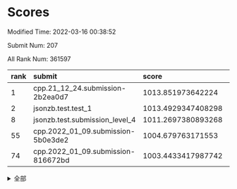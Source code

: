# Scores

Modified Time: 2022-03-16 00:38:52

Submit Num: 207

All Rank Num: 361597

| rank |               submit               |       score        |       sigma        | pk_num |
| :--- | :--------------------------------- | :----------------- | :----------------- | :----- |
| 1    | cpp.21_12_24.submission-2b2ea0d7   | 1013.851973642224  | 0.805746574998273  | 6984   |
| 2    | jsonzb.test.test_1                 | 1013.4929347408298 | 0.8188910415503604 | 6983   |
| 8    | jsonzb.test.submission_level_4     | 1011.2697380893268 | 0.7692658768757953 | 6991   |
| 55   | cpp.2022_01_09.submission-5b0e3de2 | 1004.679763171553  | 0.7113764605301861 | 6991   |
| 74   | cpp.2022_01_09.submission-816672bd | 1003.4433417987742 | 0.7276410642199808 | 6987   |


<details>
<summary>全部</summary>

| rank |                 submit                 |       score        |       sigma        | pk_num |
| :--- | :------------------------------------- | :----------------- | :----------------- | :----- |
| 1    | cpp.21_12_24.submission-2b2ea0d7       | 1013.851973642224  | 0.805746574998273  | 6984   |
| 2    | jsonzb.test.test_1                     | 1013.4929347408298 | 0.8188910415503604 | 6983   |
| 3    | gobigger.level_3.submission_level_3_22 | 1011.6378419550747 | 0.7808168026676674 | 6986   |
| 4    | gobigger.level_3.submission_level_3_5  | 1011.5678703707657 | 0.7935028455408334 | 6982   |
| 5    | gobigger.level_3.submission_level_3_42 | 1011.4334593627458 | 0.7823629036645828 | 6987   |
| 6    | gobigger.level_3.submission_level_3_18 | 1011.4322072120408 | 0.7513206644315088 | 6987   |
| 7    | gobigger.level_3.submission_level_3_33 | 1011.3299701783086 | 0.7815327096750867 | 6988   |
| 8    | jsonzb.test.submission_level_4         | 1011.2697380893268 | 0.7692658768757953 | 6991   |
| 9    | gobigger.level_3.submission_level_3_36 | 1011.1527915510967 | 0.7769651978428854 | 6986   |
| 10   | gobigger.level_3.submission_level_3_3  | 1011.1151245943623 | 0.7655868862169339 | 6986   |
| 11   | gobigger.level_3.submission_level_3_31 | 1011.1101293961103 | 0.7698989546129207 | 6988   |
| 12   | gobigger.level_3.submission_level_3_19 | 1011.0173622889416 | 0.77653580415964   | 6987   |
| 13   | gobigger.level_3.submission_level_3_38 | 1010.9943720157436 | 0.7784974627143035 | 6985   |
| 14   | gobigger.level_3.submission_level_3_48 | 1010.7547225549291 | 0.7528513735860596 | 6986   |
| 15   | gobigger.level_3.submission_level_3_1  | 1010.659026891405  | 0.7667105071499037 | 6988   |
| 16   | gobigger.level_3.submission_level_3_6  | 1010.6547268724781 | 0.76760738849157   | 6991   |
| 17   | gobigger.level_3.submission_level_3_7  | 1010.6135771150917 | 0.7813932593079895 | 6990   |
| 18   | gobigger.level_3.submission_level_3_13 | 1010.5078341231774 | 0.753554611902489  | 6994   |
| 19   | gobigger.level_3.submission_level_3_43 | 1010.4372676154942 | 0.7601479757514722 | 6985   |
| 20   | gobigger.level_3.submission_level_3_37 | 1010.3771209046957 | 0.7546256916450395 | 6992   |
| 21   | gobigger.level_3.submission_level_3_40 | 1010.3513264579999 | 0.7537326652285556 | 6991   |
| 22   | gobigger.level_3.submission_level_3_23 | 1010.3475973956114 | 0.7681873839376501 | 6992   |
| 23   | gobigger.level_3.submission_level_3_16 | 1010.3099158356506 | 0.7577030496030863 | 6986   |
| 24   | gobigger.level_3.submission_level_3_34 | 1010.2963511057189 | 0.7489261187674873 | 6990   |
| 25   | gobigger.level_3.submission_level_3_15 | 1010.2843718819835 | 0.7463470641327893 | 6987   |
| 26   | gobigger.level_3.submission_level_3_45 | 1010.2823122403904 | 0.7666454075530745 | 6988   |
| 27   | gobigger.level_3.submission_level_3_25 | 1010.2368965073722 | 0.7562181036622844 | 6987   |
| 28   | gobigger.level_3.submission_level_3_17 | 1010.2001590289093 | 0.7759289094742191 | 6987   |
| 29   | gobigger.level_3.submission_level_3_12 | 1010.1400420091201 | 0.7730747210589457 | 6991   |
| 30   | gobigger.level_3.submission_level_3_10 | 1010.1183682065139 | 0.7343712276342687 | 6990   |
| 31   | gobigger.level_3.submission_level_3_30 | 1010.0445094510612 | 0.7529194318911693 | 6987   |
| 32   | gobigger.level_3.submission_level_3_4  | 1010.0356345884383 | 0.7501203013232752 | 6991   |
| 33   | gobigger.level_3.submission_level_3_8  | 1010.009111049708  | 0.7799420893221567 | 6986   |
| 34   | gobigger.level_3.submission_level_3_46 | 1009.927872832506  | 0.7557626442656877 | 6984   |
| 35   | gobigger.level_3.submission_level_3_14 | 1009.9074585727847 | 0.7730788656875476 | 6990   |
| 36   | gobigger.level_3.submission_level_3_20 | 1009.8652589861204 | 0.7500845066500115 | 6983   |
| 37   | gobigger.level_3.submission_level_3_44 | 1009.8168191983029 | 0.7498338663914864 | 6987   |
| 38   | gobigger.level_3.submission_level_3_26 | 1009.7878666913359 | 0.7870180978560318 | 6991   |
| 39   | gobigger.level_3.submission_level_3_24 | 1009.7830877929968 | 0.7454747285378744 | 6980   |
| 40   | gobigger.level_3.submission_level_3_27 | 1009.6820633064407 | 0.7573203019188418 | 6989   |
| 41   | gobigger.level_3.submission_level_3_29 | 1009.6212031906645 | 0.7597775092964396 | 6986   |
| 42   | gobigger.level_3.submission_level_3_28 | 1009.5487029334809 | 0.7363045500988344 | 6989   |
| 43   | gobigger.level_3.submission_level_3_21 | 1009.4593393730244 | 0.7345438222078313 | 6984   |
| 44   | gobigger.level_3.submission_level_3_39 | 1009.4583207372071 | 0.7542244709489311 | 6987   |
| 45   | gobigger.level_3.submission_level_3_9  | 1009.4308962676811 | 0.7572265011544261 | 6984   |
| 46   | gobigger.level_3.submission_level_3_11 | 1009.4224463203034 | 0.7515808881183248 | 6986   |
| 47   | gobigger.level_3.submission_level_3_41 | 1009.3939475815482 | 0.7639330852721228 | 6985   |
| 48   | gobigger.level_3.submission_level_3_49 | 1009.1823575449636 | 0.7469478674870353 | 6984   |
| 49   | gobigger.level_3.submission_level_3_47 | 1009.1795452924351 | 0.7547588590698999 | 6981   |
| 50   | gobigger.level_3.submission_level_3_2  | 1009.0288844431994 | 0.7618516643089251 | 6985   |
| 51   | gobigger.level_3.submission_level_3_35 | 1008.9694990435995 | 0.7654863777692991 | 6986   |
| 52   | gobigger.level_3.submission_level_3_0  | 1008.8967551881383 | 0.7526204142764116 | 6988   |
| 53   | gobigger.level_3.submission_level_3_32 | 1008.8425969309144 | 0.7329623135502938 | 6990   |
| 54   | gobigger.level_1.submission_level_1_38 | 1005.250013013446  | 0.7282294383650992 | 6986   |
| 55   | cpp.2022_01_09.submission-5b0e3de2     | 1004.679763171553  | 0.7113764605301861 | 6991   |
| 56   | gobigger.level_1.submission_level_1_16 | 1004.6547903272997 | 0.7156841492250635 | 6994   |
| 57   | gobigger.level_1.submission_level_1_43 | 1004.445390800577  | 0.7266332531405305 | 6988   |
| 58   | gobigger.level_1.submission_level_1_14 | 1004.4210517902317 | 0.7277400822247065 | 6991   |
| 59   | gobigger.level_1.submission_level_1_23 | 1004.3334468365246 | 0.7145159939011315 | 6994   |
| 60   | gobigger.level_1.submission_level_1_26 | 1004.2830373214526 | 0.721666080988597  | 6987   |
| 61   | gobigger.level_1.submission_level_1_15 | 1004.0390899558636 | 0.7203094290453979 | 6984   |
| 62   | gobigger.level_1.submission_level_1_13 | 1003.9600533107922 | 0.7159308779184608 | 6993   |
| 63   | gobigger.level_1.submission_level_1_48 | 1003.9274074104079 | 0.7030062695775154 | 6991   |
| 64   | gobigger.level_1.submission_level_1_12 | 1003.8426326871132 | 0.7119773317747086 | 6987   |
| 65   | gobigger.level_1.submission_level_1_34 | 1003.8410528898103 | 0.706498593121745  | 6984   |
| 66   | gobigger.level_1.submission_level_1_32 | 1003.7470717735583 | 0.7218655120848602 | 6989   |
| 67   | gobigger.level_1.submission_level_1_46 | 1003.745949518288  | 0.7157667606542437 | 6989   |
| 68   | gobigger.level_1.submission_level_1_25 | 1003.7250875845709 | 0.7228914669938719 | 6994   |
| 69   | gobigger.level_1.submission_level_1_4  | 1003.6997460983246 | 0.7160094451436368 | 6986   |
| 70   | gobigger.level_1.submission_level_1_19 | 1003.5957187597605 | 0.7253153060622316 | 6989   |
| 71   | gobigger.level_1.submission_level_1_11 | 1003.5091919266932 | 0.7210080931624006 | 6993   |
| 72   | gobigger.level_1.submission_level_1_6  | 1003.500475120899  | 0.7118534257551098 | 6994   |
| 73   | gobigger.level_1.submission_level_1_40 | 1003.4563748390943 | 0.7207798158495107 | 6988   |
| 74   | cpp.2022_01_09.submission-816672bd     | 1003.4433417987742 | 0.7276410642199808 | 6987   |
| 75   | gobigger.level_1.submission_level_1_42 | 1003.41644907309   | 0.7195019288970661 | 6982   |
| 76   | gobigger.level_1.submission_level_1_39 | 1003.359546501075  | 0.728750284532012  | 6986   |
| 77   | gobigger.level_1.submission_level_1_41 | 1003.332645523196  | 0.7184784278874684 | 6990   |
| 78   | gobigger.level_1.submission_level_1_2  | 1003.312407349534  | 0.7201225786787786 | 6991   |
| 79   | gobigger.level_1.submission_level_1_30 | 1003.2863949096559 | 0.7157531375389535 | 6985   |
| 80   | gobigger.level_1.submission_level_1_20 | 1003.2709314255637 | 0.7175403445794656 | 6985   |
| 81   | gobigger.level_1.submission_level_1_1  | 1003.235848884464  | 0.7357450190689548 | 6989   |
| 82   | gobigger.level_1.submission_level_1_17 | 1003.2208321199615 | 0.7200273316007205 | 6988   |
| 83   | gobigger.level_1.submission_level_1_10 | 1003.1891702720521 | 0.7139902802665992 | 6989   |
| 84   | gobigger.level_1.submission_level_1_8  | 1003.137972281109  | 0.7195904785816049 | 6987   |
| 85   | gobigger.level_1.submission_level_1_18 | 1003.1213900505843 | 0.7181285185167461 | 6986   |
| 86   | gobigger.level_1.submission_level_1_24 | 1003.0737353661809 | 0.725064768659198  | 6987   |
| 87   | gobigger.level_1.submission_level_1_22 | 1003.0141493681172 | 0.7118474354260439 | 6992   |
| 88   | gobigger.level_1.submission_level_1_37 | 1002.9786584810392 | 0.714917649116102  | 6983   |
| 89   | gobigger.level_1.submission_level_1_9  | 1002.9124809755548 | 0.7144680676050952 | 6992   |
| 90   | gobigger.level_1.submission_level_1_5  | 1002.8627133986137 | 0.7130378032251987 | 6991   |
| 91   | gobigger.level_1.submission_level_1_31 | 1002.8518879812764 | 0.7250085546004152 | 6985   |
| 92   | gobigger.level_1.submission_level_1_29 | 1002.8455512205478 | 0.7124061067043838 | 6988   |
| 93   | gobigger.level_1.submission_level_1_33 | 1002.8273789827008 | 0.7079754928394675 | 6993   |
| 94   | gobigger.level_1.submission_level_1_3  | 1002.8071095223848 | 0.7195260304246339 | 6986   |
| 95   | gobigger.level_1.submission_level_1_35 | 1002.7863623494057 | 0.7153857571803419 | 6984   |
| 96   | gobigger.level_1.submission_level_1_47 | 1002.7723655790567 | 0.7068034192951126 | 6986   |
| 97   | gobigger.level_1.submission_level_1_7  | 1002.714843314597  | 0.7172415535270665 | 6986   |
| 98   | gobigger.level_1.submission_level_1_44 | 1002.6005928610272 | 0.7178512277587039 | 6981   |
| 99   | gobigger.level_1.submission_level_1_45 | 1002.5564370078536 | 0.7073356511695842 | 6988   |
| 100  | gobigger.level_1.submission_level_1_28 | 1002.5198402761721 | 0.7217633642301062 | 6988   |
| 101  | gobigger.level_1.submission_level_1_27 | 1002.4991104682322 | 0.720232765624702  | 6991   |
| 102  | gobigger.level_1.submission_level_1_49 | 1002.3808597377273 | 0.7238949932232419 | 6986   |
| 103  | gobigger.level_1.submission_level_1_21 | 1002.1793130020792 | 0.7129527966901317 | 6988   |
| 104  | gobigger.level_1.submission_level_1_0  | 1001.8106996212827 | 0.7071213096820116 | 6989   |
| 105  | gobigger.level_1.submission_level_1_36 | 1001.6173614825353 | 0.7230574464273716 | 6990   |
| 106  | gobigger.random.submission_random_27   | 997.3204197114799  | 0.6976113175093968 | 6985   |
| 107  | gobigger.random.submission_random_4    | 996.819890379957   | 0.7210679048203285 | 6983   |
| 108  | gobigger.random.submission_random_31   | 996.7095530906561  | 0.6999996781886928 | 6982   |
| 109  | gobigger.random.submission_random_33   | 996.6850640045806  | 0.7129627732721435 | 6989   |
| 110  | gobigger.random.submission_random_23   | 996.6473667352178  | 0.698295731000083  | 6985   |
| 111  | gobigger.random.submission_random_10   | 996.5632010125373  | 0.7075745886969516 | 6982   |
| 112  | gobigger.random.submission_random_6    | 996.5458002289746  | 0.718939869397708  | 6989   |
| 113  | gobigger.random.submission_random_16   | 996.5433307597085  | 0.7014560210347011 | 6990   |
| 114  | gobigger.random.submission_random_49   | 996.4314346036759  | 0.7111524587884775 | 6988   |
| 115  | gobigger.random.submission_random_36   | 996.408791998482   | 0.7029680100419735 | 6989   |
| 116  | gobigger.random.submission_random_37   | 996.3675242295855  | 0.7095169918654206 | 6989   |
| 117  | gobigger.random.submission_random_32   | 996.3474783935145  | 0.7129739908524495 | 6990   |
| 118  | gobigger.random.submission_random_14   | 996.3384569297125  | 0.7043238753636818 | 6995   |
| 119  | gobigger.random.submission_random_1    | 996.2813510200823  | 0.6955357490103418 | 6983   |
| 120  | gobigger.random.submission_random_12   | 996.2468709172696  | 0.7206494749642938 | 6986   |
| 121  | gobigger.random.submission_random_25   | 996.2111560465353  | 0.7077229212211388 | 6989   |
| 122  | gobigger.random.submission_random_44   | 996.1979166260309  | 0.7202601437023594 | 6986   |
| 123  | gobigger.random.submission_random_17   | 996.1557288641144  | 0.7193972269799614 | 6986   |
| 124  | gobigger.random.submission_random_8    | 996.1431106167619  | 0.7158803392367916 | 6986   |
| 125  | gobigger.random.submission_random_48   | 996.1383597523609  | 0.7100694247828067 | 6991   |
| 126  | gobigger.random.submission_random_22   | 996.0834828687726  | 0.7047890635501959 | 6982   |
| 127  | gobigger.random.submission_random_39   | 995.872560651712   | 0.697938636163614  | 6989   |
| 128  | gobigger.random.submission_random_3    | 995.8567247445986  | 0.7252505881103013 | 6987   |
| 129  | gobigger.random.submission_random_45   | 995.8407447280975  | 0.7112602288108091 | 6991   |
| 130  | gobigger.random.submission_random_0    | 995.767984317031   | 0.706247051610919  | 6990   |
| 131  | gobigger.random.submission_random_28   | 995.746014266605   | 0.7050632554531275 | 6985   |
| 132  | gobigger.random.submission_random_13   | 995.7328423915733  | 0.7093687349522217 | 6987   |
| 133  | gobigger.random.submission_random_29   | 995.7289313262228  | 0.7255654609918754 | 6989   |
| 134  | gobigger.random.submission_random_43   | 995.6903070720438  | 0.7074581945906511 | 6986   |
| 135  | gobigger.random.submission_random_41   | 995.6889944005293  | 0.7069830042646924 | 6985   |
| 136  | gobigger.random.submission_random_21   | 995.6687923913195  | 0.7057210878203978 | 6987   |
| 137  | gobigger.random.submission_random_9    | 995.6686389907322  | 0.7186907881348579 | 6982   |
| 138  | gobigger.random.submission_random_11   | 995.656512536696   | 0.7134143160054589 | 6985   |
| 139  | gobigger.random.submission_random_34   | 995.6122162447344  | 0.7087536794417624 | 6985   |
| 140  | gobigger.random.submission_random_30   | 995.5841953142576  | 0.7180546061877111 | 6991   |
| 141  | gobigger.random.submission_random_24   | 995.5598945764838  | 0.7068253372319667 | 6987   |
| 142  | gobigger.random.submission_random_20   | 995.5456200541126  | 0.7066434528430887 | 6989   |
| 143  | gobigger.random.submission_random_19   | 995.5196415962436  | 0.7178098389619688 | 6985   |
| 144  | gobigger.random.submission_random_47   | 995.5145236658311  | 0.7169387594612755 | 6987   |
| 145  | gobigger.random.submission_random_2    | 995.5090408840786  | 0.7233101179625316 | 6987   |
| 146  | gobigger.random.submission_random_46   | 995.4822504113095  | 0.7210985402830146 | 6989   |
| 147  | gobigger.random.submission_random_26   | 995.4747324729312  | 0.7074065192428196 | 6985   |
| 148  | gobigger.random.submission_random_35   | 995.4556472030807  | 0.6991261638041868 | 6991   |
| 149  | gobigger.random.submission_random_18   | 995.425817711305   | 0.7096438279602773 | 6989   |
| 150  | gobigger.random.submission_random_38   | 995.4018648721877  | 0.7160535468857337 | 6985   |
| 151  | gobigger.random.submission_random_15   | 995.3572016428251  | 0.7177997923436137 | 6987   |
| 152  | gobigger.random.submission_random_5    | 995.2287371438857  | 0.7086714830235441 | 6986   |
| 153  | gobigger.random.submission_random_40   | 995.0576654048278  | 0.7020993132962704 | 6983   |
| 154  | gobigger.random.submission_random_42   | 995.0327687094436  | 0.7141075433560194 | 6989   |
| 155  | gobigger.random.submission_random_7    | 994.9299626923665  | 0.7320797466119496 | 6991   |
| 156  | gobigger.level_2.submission_level_2_49 | 993.7151445184671  | 0.7442166777382395 | 6983   |
| 157  | gobigger.level_2.submission_level_2_46 | 993.5868638932584  | 0.7273495841663672 | 6990   |
| 158  | gobigger.level_2.submission_level_2_8  | 993.4293875349441  | 0.7250367637109919 | 6980   |
| 159  | gobigger.level_2.submission_level_2_6  | 993.3181367732559  | 0.7261415839127726 | 6990   |
| 160  | gobigger.level_2.submission_level_2_27 | 993.2100744431241  | 0.7529294242967883 | 6992   |
| 161  | gobigger.level_2.submission_level_2_41 | 993.063243485811   | 0.7300761448310279 | 6990   |
| 162  | gobigger.level_2.submission_level_2_29 | 992.8440422417076  | 0.7390921453009807 | 6986   |
| 163  | gobigger.level_2.submission_level_2_47 | 992.7402022258059  | 0.7605963381904062 | 6992   |
| 164  | gobigger.level_2.submission_level_2_11 | 992.7115234652665  | 0.7491909516957498 | 6985   |
| 165  | gobigger.level_2.submission_level_2_33 | 992.7084153431429  | 0.7256492129656495 | 6986   |
| 166  | gobigger.level_2.submission_level_2_14 | 992.6705522099425  | 0.7446260545719531 | 6986   |
| 167  | gobigger.level_2.submission_level_2_9  | 992.6508759166559  | 0.7257278834505347 | 6988   |
| 168  | gobigger.level_2.submission_level_2_25 | 992.6251729813906  | 0.7352267001659544 | 6986   |
| 169  | gobigger.level_2.submission_level_2_3  | 992.6105751169084  | 0.7297157997060894 | 6988   |
| 170  | gobigger.level_2.submission_level_2_28 | 992.4659093564278  | 0.7445668896563918 | 6982   |
| 171  | gobigger.level_2.submission_level_2_5  | 992.4513012722014  | 0.7373037521674126 | 6987   |
| 172  | gobigger.level_2.submission_level_2_20 | 992.3881734393394  | 0.7388091818853786 | 6987   |
| 173  | gobigger.level_2.submission_level_2_45 | 992.3710379260972  | 0.7676123966866212 | 6987   |
| 174  | gobigger.level_2.submission_level_2_35 | 992.2821159015461  | 0.7375253997579975 | 6985   |
| 175  | gobigger.level_2.submission_level_2_26 | 992.2046599119177  | 0.7349677070291347 | 6988   |
| 176  | gobigger.level_2.submission_level_2_16 | 992.1841614744554  | 0.7533880944389149 | 6986   |
| 177  | gobigger.level_2.submission_level_2_40 | 992.1830241801392  | 0.7331004617222137 | 6988   |
| 178  | gobigger.level_2.submission_level_2_24 | 992.1226799069774  | 0.7481952955365262 | 6983   |
| 179  | gobigger.level_2.submission_level_2_15 | 992.0980375966723  | 0.7305673584858676 | 6986   |
| 180  | gobigger.level_2.submission_level_2_44 | 992.0783603512359  | 0.7326773455661164 | 6987   |
| 181  | gobigger.level_2.submission_level_2_18 | 992.0635308577815  | 0.7367840696157296 | 6985   |
| 182  | gobigger.level_2.submission_level_2_17 | 992.0601816141437  | 0.745902825985565  | 6990   |
| 183  | gobigger.level_2.submission_level_2_4  | 992.0513460651354  | 0.7580874416244129 | 6985   |
| 184  | gobigger.level_2.submission_level_2_10 | 991.9122412573581  | 0.7581239163678645 | 6984   |
| 185  | gobigger.level_2.submission_level_2_13 | 991.9000409126417  | 0.7410316634321525 | 6991   |
| 186  | gobigger.level_2.submission_level_2_21 | 991.8509867031055  | 0.7479347693309502 | 6986   |
| 187  | gobigger.level_2.submission_level_2_2  | 991.8322726184601  | 0.7467723614094294 | 6988   |
| 188  | gobigger.level_2.submission_level_2_23 | 991.7334011691611  | 0.7347652823229595 | 6992   |
| 189  | gobigger.level_2.submission_level_2_48 | 991.7257921007418  | 0.7600361974619355 | 6988   |
| 190  | gobigger.level_2.submission_level_2_42 | 991.6327090592316  | 0.7559447114552033 | 6984   |
| 191  | gobigger.level_2.submission_level_2_0  | 991.6179622423151  | 0.738280668110461  | 6985   |
| 192  | gobigger.level_2.submission_level_2_30 | 991.6052484774572  | 0.7527613074793945 | 6984   |
| 193  | gobigger.level_2.submission_level_2_7  | 991.367361229379   | 0.7597966900551596 | 6988   |
| 194  | gobigger.level_2.submission_level_2_36 | 991.3583700361204  | 0.7586466944891346 | 6984   |
| 195  | gobigger.level_2.submission_level_2_39 | 991.2936527673635  | 0.7599621381595313 | 6989   |
| 196  | gobigger.level_2.submission_level_2_34 | 991.244652527462   | 0.7591785821336896 | 6987   |
| 197  | gobigger.level_2.submission_level_2_38 | 991.2436395751369  | 0.7621570980431929 | 6991   |
| 198  | gobigger.level_2.submission_level_2_31 | 991.1645995866683  | 0.760844578568579  | 6989   |
| 199  | gobigger.level_2.submission_level_2_19 | 991.1634679107224  | 0.7521048299158137 | 6990   |
| 200  | gobigger.level_2.submission_level_2_43 | 991.1364448098739  | 0.7391797932127253 | 6989   |
| 201  | gobigger.level_2.submission_level_2_22 | 990.9905265263003  | 0.7629596946124281 | 6991   |
| 202  | gobigger.level_2.submission_level_2_1  | 990.9401697124911  | 0.7745204476993732 | 6987   |
| 203  | gobigger.level_2.submission_level_2_32 | 990.8899417016011  | 0.7538895553955134 | 6987   |
| 204  | gobigger.level_2.submission_level_2_12 | 990.3697194621727  | 0.7719597420411152 | 6984   |
| 205  | gobigger.level_2.submission_level_2_37 | 989.7985738192214  | 0.7803799126316452 | 6989   |
| 206  | gobigger.none.submission_none_0        | 980.6045487720559  | 1.156490496716616  | 6983   |
| 207  | gobigger.none.submission_none_1        | 974.3285700439966  | 1.6430689482570517 | 6990   |

</details>